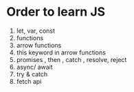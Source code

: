 # Order to learn JS

1. let, var, const
1. functions
1. arrow functions
1. this keyword in arrow functions
1. promises , then , catch , resolve, reject
1. async/ await 
1. try & catch
1. fetch api